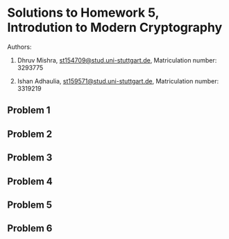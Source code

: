 # Solutions to Homework 5, Introdution to Modern Cryptography
Authors:

1. Dhruv Mishra, st154709@stud.uni-stuttgart.de, Matriculation number: 3293775

2. Ishan Adhaulia, st159571@stud.uni-stuttgart.de, Matriculation number: 3319219


## Problem 1

## Problem 2

## Problem 3

## Problem 4

## Problem 5

## Problem 6
